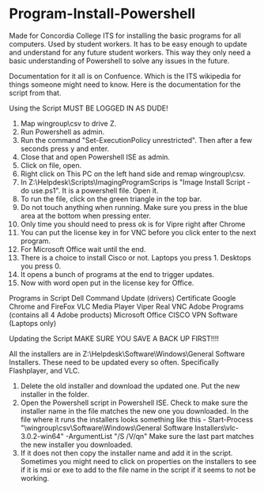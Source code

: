 # Program-Install-Powershell
Made for Concordia College ITS for installing the basic programs for all computers.  Used by student workers.  It has to be easy enough to update and understand for any future student workers.  This way they only need a basic understanding of Powershell to solve any issues in the future.

Documentation for it all is on Confuence. Which is the ITS wikipedia for things someone might need to know.  Here is the documentation for the script from that.

Using the Script
MUST BE LOGGED IN AS DUDE!
  1. Map wingroup\csv to drive Z.
  2. Run Powershell as admin.
  3. Run the command "Set-ExecutionPolicy unrestricted".  Then after a few seconds press y and enter.
  4. Close that and open Powershell ISE as admin.
  5. Click on file, open.
  6. Right click on This PC on the left hand side and remap wingroup\csv.
  7. In Z:\Helpdesk\Scripts\ImagingProgramScrips is "Image Install Script - do use.ps1". It is a powershell file. Open it.
  8. To run the file, click on the green triangle in the top bar.
  9. Do not touch anything when running.  Make sure you press in the blue area at the bottom when pressing enter.
  10. Only time you should need to press ok is for Vipre right after Chrome
  11. You can put the license key in for VNC before you click enter to the next program.
  12. For Microsoft Office wait until the end.
  13. There is a choice to install Cisco or not.  Laptops you press 1.  Desktops you press 0.
  14. It opens a bunch of programs at the end to trigger updates.
  15. Now with word open put in the license key for Office.
  
  
Programs in Script
 Dell Command Update (drivers)
 Certificate
 Google Chrome and FireFox
 VLC Media Player
 Viper
 Real VNC
 Adobe Programs (contains all 4 Adobe products)
 Microsoft Office
 CISCO VPN Software (Laptops only)
 

Updating the Script
MAKE SURE YOU SAVE A BACK UP FIRST!!!!

All the installers are in Z:\Helpdesk\Software\Windows\General Software Installers.  These need to be updated every so often. Specifically Flashplayer, and VLC.

  1. Delete the old installer and download the updated one.  Put the new installer in the folder.  
  2. Open the Powershell script in Powershell ISE.  Check to make sure the installer name in the file matches the new one you downloaded.   In the file where it runs the installers looks something like this -  Start-Process "\\wingroup\csv\Software\Windows\General Software Installers\vlc-3.0.2-win64" -ArgumentList "/S /V/qn"   Make sure the last part matches the new installer you downloaded.  
  3. If it does not then copy the installer name and add it in the script.  Sometimes you might need to click on properties on the installers to see if it is msi or exe to add to the file name in the script if it seems to not be working.

